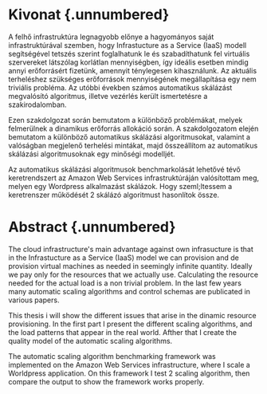 Kivonat {.unnumbered}
=======

A felhő infrastruktúra legnagyobb előnye a hagyományos saját infrastruktúrával szemben, hogy Infrastucture as a Service (IaaS) modell segítségével tetszés szerint foglalhatunk le és szabadíthatunk fel virtuális szervereket látszólag korlátlan mennyiségben, így ideális esetben mindig annyi erőforrásért fizetünk, amennyit ténylegesen kihasználunk. Az aktuális terheléshez szükséges erőforrások mennyiségének megállapítása egy nem triviális probléma. Az utóbbi években számos automatikus skálázást megvalósító algoritmus, illetve vezérlés került ismertetésre a szakirodalomban.

Ezen szakdolgozat során bemutatom a különböző problémákat, melyek felmerülnek a dinamikus erőforrás allokáció során. A szakdolgozatom elején bemutatom a különböző automatikus skálázási algoritmusokat, valamint a valóságban megjelenő terhelési mintákat, majd összeállítom az automatikus skálázási algoritmusoknak egy minőségi modelljét.

Az automatikus skálázási algoritmusok benchmarkolását lehetővé tévő keretrendszert az Amazon Web Services infrastruktúráján valósítottam meg, melyen egy Wordpress alkalmazást skálázok. Hogy szeml;ltessem a keretrenszer működését 2 skálázó algoritmust hasonlítok össze.


Abstract {.unnumbered}
========

The cloud infrastructure's main advantage against own infrasucture is that in the Infrastucture as a Service (IaaS) model we can provision and de provision virtual machines as needed in seemingly infinite quantity. Ideally we pay only for the resources that we actually use. Calculating the resource needed for the actual load is a non trivial problem. In the last few years many automatic scaling algorithms and control schemas are publicated in various papers.

This thesis i will show the different issues that arise in the dinamic resource provisioning. In the first part I present the different scaling algorithms, and the load patterns that appear in the real world. Afther that I create the quality model of the automatic scaling algorithms.

The automatic scaling algorithm benchmarking framework was implemented on the Amazon Web Services infrastructure, where I scale a Worldpress application. On this framework I test 2 scaling algorithm, then compare the output to show the framework works properly.
